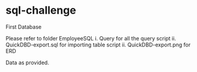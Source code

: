 # sql-challenge
First Database

Please refer to folder EmployeeSQL
i. Query for all the query script
ii. QuickDBD-export.sql for importing table script
ii. QuickDBD-export.png for ERD 

Data as provided. 
